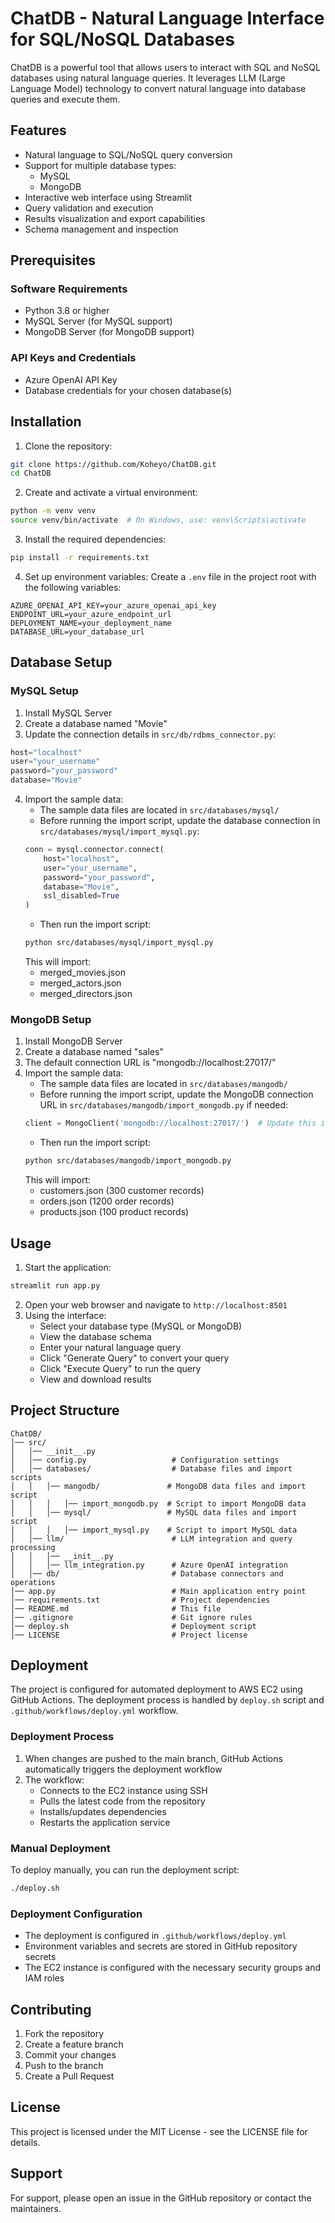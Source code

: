 # ChatDB - Natural Language Interface for SQL/NoSQL Databases
ChatDB is a powerful tool that allows users to interact with SQL and NoSQL databases using natural language queries. It leverages LLM (Large Language Model) technology to convert natural language into database queries and execute them.

## Features
- Natural language to SQL/NoSQL query conversion
- Support for multiple database types:
  - MySQL
  - MongoDB
- Interactive web interface using Streamlit
- Query validation and execution
- Results visualization and export capabilities
- Schema management and inspection

## Prerequisites
### Software Requirements
- Python 3.8 or higher
- MySQL Server (for MySQL support)
- MongoDB Server (for MongoDB support)

### API Keys and Credentials
- Azure OpenAI API Key
- Database credentials for your chosen database(s)

## Installation
1. Clone the repository:
```bash
git clone https://github.com/Koheyo/ChatDB.git
cd ChatDB
```
2. Create and activate a virtual environment:
```bash
python -m venv venv
source venv/bin/activate  # On Windows, use: venv\Scripts\activate
```
3. Install the required dependencies:
```bash
pip install -r requirements.txt
```
4. Set up environment variables:
Create a `.env` file in the project root with the following variables:
```
AZURE_OPENAI_API_KEY=your_azure_openai_api_key
ENDPOINT_URL=your_azure_endpoint_url
DEPLOYMENT_NAME=your_deployment_name
DATABASE_URL=your_database_url
```

## Database Setup
### MySQL Setup
1. Install MySQL Server
2. Create a database named "Movie"
3. Update the connection details in `src/db/rdbms_connector.py`:
```python
host="localhost"
user="your_username"
password="your_password"
database="Movie"
```
4. Import the sample data:
   - The sample data files are located in `src/databases/mysql/`
   - Before running the import script, update the database connection in `src/databases/mysql/import_mysql.py`:
   ```python
   conn = mysql.connector.connect(
       host="localhost",
       user="your_username",
       password="your_password",
       database="Movie",
       ssl_disabled=True
   )
   ```
   - Then run the import script:
   ```bash
   python src/databases/mysql/import_mysql.py
   ```
   This will import:
   - merged_movies.json
   - merged_actors.json
   - merged_directors.json

### MongoDB Setup
1. Install MongoDB Server
2. Create a database named "sales"
3. The default connection URL is "mongodb://localhost:27017/"
4. Import the sample data:
   - The sample data files are located in `src/databases/mangodb/`
   - Before running the import script, update the MongoDB connection URL in `src/databases/mangodb/import_mongodb.py` if needed:
   ```python
   client = MongoClient('mongodb://localhost:27017/')  # Update this if your MongoDB is not running locally
   ```
   - Then run the import script:
   ```bash
   python src/databases/mangodb/import_mongodb.py
   ```
   This will import:
   - customers.json (300 customer records)
   - orders.json (1200 order records)
   - products.json (100 product records)

## Usage

1. Start the application:
```bash
streamlit run app.py
```
2. Open your web browser and navigate to `http://localhost:8501`
3. Using the interface:
   - Select your database type (MySQL or MongoDB)
   - View the database schema
   - Enter your natural language query
   - Click "Generate Query" to convert your query
   - Click "Execute Query" to run the query
   - View and download results

## Project Structure

```
ChatDB/
│── src/
│   │── __init__.py
│   │── config.py                   # Configuration settings
│   │── databases/                  # Database files and import scripts
│   │   │── mangodb/               # MongoDB data files and import script
│   │   │   │── import_mongodb.py  # Script to import MongoDB data
│   │   │── mysql/                 # MySQL data files and import script
│   │   │   │── import_mysql.py    # Script to import MySQL data
│   │── llm/                        # LLM integration and query processing
│   │   │── __init__.py
│   │   │── llm_integration.py      # Azure OpenAI integration
│   │── db/                         # Database connectors and operations
│── app.py                          # Main application entry point
│── requirements.txt                # Project dependencies
│── README.md                       # This file
│── .gitignore                      # Git ignore rules
│── deploy.sh                       # Deployment script
│── LICENSE                         # Project license
```


## Deployment

The project is configured for automated deployment to AWS EC2 using GitHub Actions. The deployment process is handled by `deploy.sh` script and `.github/workflows/deploy.yml` workflow.

### Deployment Process
1. When changes are pushed to the main branch, GitHub Actions automatically triggers the deployment workflow
2. The workflow:
   - Connects to the EC2 instance using SSH
   - Pulls the latest code from the repository
   - Installs/updates dependencies
   - Restarts the application service

### Manual Deployment
To deploy manually, you can run the deployment script:
```bash
./deploy.sh
```

### Deployment Configuration
- The deployment is configured in `.github/workflows/deploy.yml`
- Environment variables and secrets are stored in GitHub repository secrets
- The EC2 instance is configured with the necessary security groups and IAM roles

## Contributing

1. Fork the repository
2. Create a feature branch
3. Commit your changes
4. Push to the branch
5. Create a Pull Request

## License

This project is licensed under the MIT License - see the LICENSE file for details.

## Support

For support, please open an issue in the GitHub repository or contact the maintainers.




